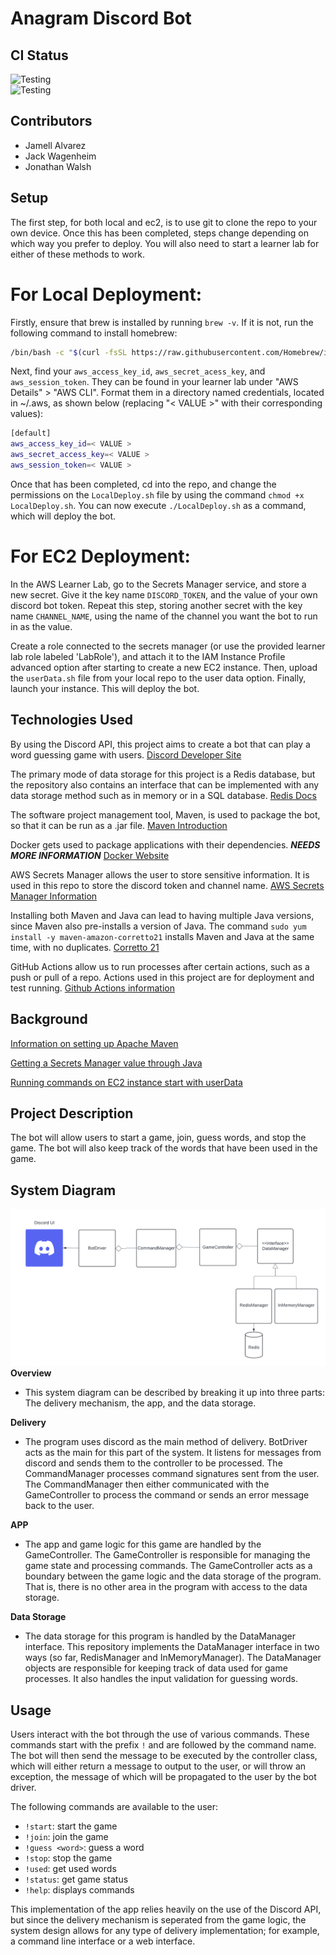# Anagram Discord Bot

## CI Status 
![Testing](https://github.com/cs220s25/JJJTeamProject/actions/workflows/DeployOnAws.yml/badge.svg)<br>
![Testing](https://github.com/cs220s25/JJJTeamProject/actions/workflows/run_tests.yml/badge.svg) <br>


## Contributors 
* Jamell Alvarez <br>
* Jack Wagenheim <br>
* Jonathan Walsh

## Setup

The first step, for both local and ec2, is to use git to clone the repo to your own device. Once this has been completed, steps change depending on which way you prefer to deploy. You will also need to start a learner lab for either of these methods to work.

# For Local Deployment:
Firstly, ensure that brew is installed by running `brew -v`. If it is not, run the following command to install homebrew:
```sh
/bin/bash -c "$(curl -fsSL https://raw.githubusercontent.com/Homebrew/install/HEAD/install.sh)"
```

Next, find your `aws_access_key_id`, `aws_secret_acess_key`, and `aws_session_token`. They can be found in your learner lab under "AWS Details" > "AWS CLI". Format them in a directory named credentials, located in ~/.aws, as shown below (replacing "< VALUE >" with their corresponding values):

```sh
[default]
aws_access_key_id=< VALUE >
aws_secret_access_key=< VALUE >
aws_session_token=< VALUE >
```

Once that has been completed, cd into the repo, and change the permissions on the `LocalDeploy.sh` file by using the command `chmod +x LocalDeploy.sh`. You can now execute `./LocalDeploy.sh` as a command, which will deploy the bot.

# For EC2 Deployment:
In the AWS Learner Lab, go to the Secrets Manager service, and store a new secret. Give it the key name `DISCORD_TOKEN`, and the value of your own discord bot token. Repeat this step, storing another secret with the key name `CHANNEL_NAME`, using the name of the channel you want the bot to run in as the value.

Create a role connected to the secrets manager (or use the provided learner lab role labeled 'LabRole'), and attach it to the IAM Instance Profile advanced option after starting to create a new EC2 instance. Then, upload the `userData.sh` file from your local repo to the user data option. Finally, launch your instance. This will deploy the bot.


## Technologies Used

By using the Discord API, this project aims to create a bot that can play a word guessing game with users.
[Discord Developer Site](https://discord.com/developers/docs/intro)

The primary mode of data storage for this project is a Redis database, but the repository also contains an interface
that can be implemented with any data storage method such as in memory or in a SQL database.
[Redis Docs](https://redis.io/docs)

The software project management tool, Maven, is used to package the bot, so that it can be run as a .jar file.
[Maven Introduction](https://maven.apache.org/)

Docker gets used to package applications with their dependencies. ***NEEDS MORE INFORMATION***
[Docker Website](https://www.docker.com/get-started/)

AWS Secrets Manager allows the user to store sensitive information. It is used in this repo to store the discord token and channel name.
[AWS Secrets Manager Information](https://aws.amazon.com/secrets-manager/)

Installing both Maven and Java can lead to having multiple Java versions, since Maven also pre-installs a version of Java. The command `sudo yum install -y maven-amazon-corretto21` installs Maven and Java at the same time, with no duplicates.
[Corretto 21](http://docs.aws.amazon.com/corretto/latest/corretto-21-ug/what-is-corretto-21.html)

GitHub Actions allow us to run processes after certain actions, such as a push or pull of a repo. Actions used in this project are for deployment and test running.
[Github Actions information](https://learning.oreilly.com/library/view/github-actions-in/9781633437302)


## Background


[Information on setting up Apache Maven](https://docs.aws.amazon.com/sdk-for-java/latest/developer-guide/setup-project-maven.html)

[Getting a Secrets Manager value through Java](https://docs.aws.amazon.com/secretsmanager/latest/userguide/retrieving-secrets-java-sdk.html)

[Running commands on EC2 instance start with userData](https://docs.aws.amazon.com/AWSEC2/latest/UserGuide/user-data.html)


## Project Description

The bot will allow users to start a game, join, guess words, and stop the game. 
The bot will also keep track of the words that have been used in the game.


## System Diagram

![System Diagram](SystemDiagram.png)
**Overview**
- This system diagram can be described by breaking it up into three parts: The delivery mechanism, the app, and the data storage.

**Delivery**
- The program uses discord as the main method of delivery. BotDriver acts as the main for this part of the system. It listens for messages from discord and sends them to the controller to be processed. The CommandManager processes command signatures sent from the user. The CommandManager then either communicated with the GameController to process the command or sends an error message back to the user.

**APP**
- The app and game logic for this game are handled by the GameController. The GameController is responsible for managing the game state and processing commands. The GameController acts as a boundary between the game logic and the data storage of the program. That is, there is no other area in the program with access to the data storage.

**Data Storage**
- The data storage for this program is handled by the DataManager interface. This repository implements the DataManager interface in two ways
(so far, RedisManager and InMemoryManager). The DataManager objects are responsible for keeping track of data used for game processes. It also handles the input validation for guessing words.

## Usage

Users interact with the bot through the use of various commands.
These commands start with the prefix `!` and are followed by the command name.
The bot will then send the message to be executed by the controller class, which will either return a message to output
to the user, or will throw an exception, the message of which will be propagated to the user by the bot driver.

The following commands are available to the user:
- `!start`: start the game
- `!join`: join the game
- `!guess <word>`: guess a word
- `!stop`: stop the game
- `!used`: get used words
- `!status`: get game status
- `!help`: displays commands

This implementation of the app relies heavily on the use of the Discord API, but since the delivery mechanism is seperated from the game logic, the system design allows for any type of delivery implementation; for example, a command line interface or a web interface.
